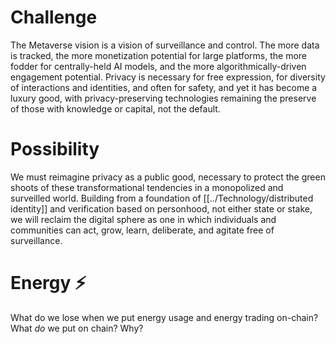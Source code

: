 # Challenge
The Metaverse vision is a vision of surveillance and control. The more data is tracked, the more monetization potential for large platforms, the more fodder for centrally-held AI models, and the more algorithmically-driven engagement potential. Privacy is necessary for free expression, for diversity of interactions and identities, and often for safety, and yet it has become a luxury good, with privacy-preserving technologies remaining the preserve of those with knowledge or capital, not the default.
# Possibility
We must reimagine privacy as a public good, necessary to protect the green shoots of these transformational tendencies in a monopolized and surveilled world. Building from a foundation of [[../Technology/distributed identity]] and verification based on personhood, not either state or stake, we will reclaim the digital sphere as one in which individuals and communities can act, grow, learn, deliberate, and agitate free of surveillance.

# Energy ⚡️
What do we lose when we put energy usage and energy trading on-chain?
What _do_ we put on chain?
Why?